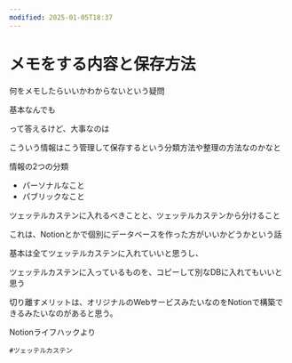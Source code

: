 ```yaml
---
modified: 2025-01-05T18:37
---
```

# メモをする内容と保存方法

何をメモしたらいいかわからないという疑問

基本なんでも

って答えるけど、大事なのは

こういう情報はこう管理して保存するという分類方法や整理の方法なのかなと

情報の2つの分類

- パーソナルなこと  
- パブリックなこと  

ツェッテルカステンに入れるべきことと、ツェッテルカステンから分けること

これは、Notionとかで個別にデータベースを作った方がいいかどうかという話

基本は全てツェッテルカステンに入れていいと思うし、

ツェッテルカステンに入っているものを、コピーして別なDBに入れてもいいと思う

切り離すメリットは、オリジナルのWebサービスみたいなのをNotionで構築できるみたいなのがあると思う。

Notionライフハックより

`#ツェッテルカステン`